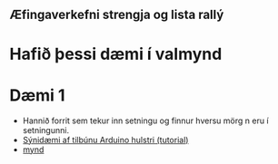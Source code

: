 ## Æfingaverkefni strengja og lista rallý

# Hafið þessi dæmi í valmynd
# Dæmi 1
* Hannið forrit sem tekur inn setningu og finnur hversu mörg n eru í setningunni.
* [Sýnidæmi af tilbúnu Arduino hulstri (tutorial)](https://www.tinkercad.com/learn/overview/OAA3GFTIRXTO5NZ;collectionId=OY5L5E8IRXTI47Z)
* [mynd](https://github.com/konni123/git_verkefni/blob/master/Docs/teikning_1.stl)
